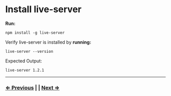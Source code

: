 # Install live-server

**Run:**

 `npm install -g live-server`

Verify live-server is installed by **running:**

 `live-server --version`

Expected Output:

`live-server 1.2.1`

---

### [⇐ Previous](./6-tree.md) | | [Next ⇒](./8-eslint.md)
